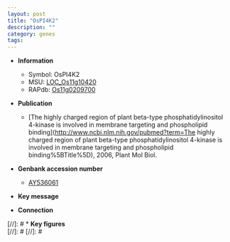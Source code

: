 ```yaml
---
layout: post
title: "OsPI4K2"
description: ""
category: genes
tags: 
---
```


* **Information**  
    + Symbol: OsPI4K2  
    + MSU: [LOC_Os11g10420](http://rice.plantbiology.msu.edu/cgi-bin/ORF_infopage.cgi?orf=LOC_Os11g10420)  
    + RAPdb: [Os11g0209700](http://rapdb.dna.affrc.go.jp/viewer/gbrowse_details/irgsp1?name=Os11g0209700)  

* **Publication**  
    + [The highly charged region of plant beta-type phosphatidylinositol 4-kinase is involved in membrane targeting and phospholipid binding](http://www.ncbi.nlm.nih.gov/pubmed?term=The highly charged region of plant beta-type phosphatidylinositol 4-kinase is involved in membrane targeting and phospholipid binding%5BTitle%5D), 2006, Plant Mol Biol.

* **Genbank accession number**  
    + [AY536061](http://www.ncbi.nlm.nih.gov/nuccore/AY536061)

* **Key message**  

* **Connection**  

[//]: # * **Key figures**  
[//]: # 
[//]: # 
